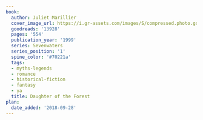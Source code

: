 ```yaml
---
book:
  author: Juliet Marillier
  cover_image_url: https://i.gr-assets.com/images/S/compressed.photo.goodreads.com/books/1343589988l/13928._SX98_.jpg
  goodreads: '13928'
  pages: '554'
  publication_year: '1999'
  series: Sevenwaters
  series_position: '1'
  spine_color: '#70221a'
  tags:
  - myths-legends
  - romance
  - historical-fiction
  - fantasy
  - ya
  title: Daughter of the Forest
plan:
  date_added: '2018-09-28'
---
```

